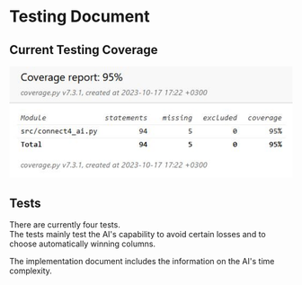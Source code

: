 # Testing Document

## Current Testing Coverage
![Coverage](test_coverage.JPG)

## Tests
There are currently four tests. \
The tests mainly test the AI's capability to avoid certain losses and to \
choose automatically winning columns.

The implementation document includes the information on the AI's time complexity.